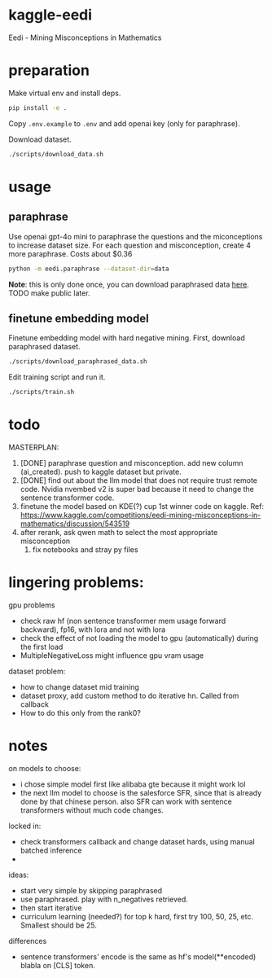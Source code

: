 # kaggle-eedi
Eedi - Mining Misconceptions in Mathematics

# preparation
Make virtual env and install deps.
```bash
pip install -e .
```
Copy `.env.example` to `.env` and add openai key (only for paraphrase).

Download dataset.
```bash
./scripts/download_data.sh
```

# usage
## paraphrase
Use openai gpt-4o mini to paraphrase the questions and the miconceptions to increase dataset size. For each question and misconception, create 4 more paraphrase. Costs about $0.36
```bash
python -m eedi.paraphrase --dataset-dir=data
```
**Note**: this is only done once, you can download paraphrased data [here](https://www.kaggle.com/datasets/evanarlian/eedi-paraphrased). TODO make public later.

## finetune embedding model
Finetune embedding model with hard negative mining. First, download paraphrased dataset.
```bash
./scripts/download_paraphrased_data.sh
```
Edit training script and run it.
```bash
./scripts/train.sh
```

# todo
MASTERPLAN:
1. [DONE] paraphrase question and misconception. add new column (ai_created). push to kaggle dataset but private.
2. [DONE] find out about the llm model that does not require trust remote code. Nvidia nvembed v2 is super bad because it need to change the sentence transformer code.
3. finetune the model based on KDE(?) cup 1st winner code on kaggle. Ref: https://www.kaggle.com/competitions/eedi-mining-misconceptions-in-mathematics/discussion/543519
4. after rerank, ask qwen math to select the most appropriate misconception
   1. fix notebooks and stray py files

# lingering problems:
gpu problems
* check raw hf (non sentence transformer mem usage forward backward), fp16, with lora and not with lora
* check the effect of not loading the model to gpu (automatically) during the first load
* MultipleNegativeLoss might influence gpu vram usage

dataset problem:
* how to change dataset mid training
* dataset proxy, add custom method to do iterative hn. Called from callback
* How to do this only from the rank0?
  

# notes
on models to choose:
* i chose simple model first like alibaba gte because it might work lol
* the next llm model to choose is the salesforce SFR, since that is already done by that chinese person. also SFR can work with sentence transformers without much code changes.

locked in:
* check transformers callback and change dataset hards, using manual batched inference
* 
ideas:
* start very simple by skipping paraphrased
* use paraphrased. play with n_negatives retrieved.
* then start iterative
* curriculum learning (needed?) for top k hard, first try 100, 50, 25, etc. Smallest should be 25.

differences
* sentence transformers' encode is the same as hf's model(**encoded) blabla on [CLS] token.
